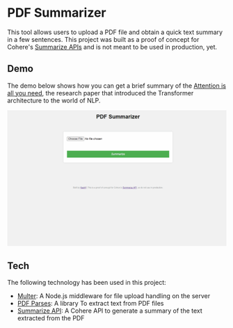# PDF Summarizer

This tool allows users to upload a PDF file and obtain a quick text summary in a few sentences. This project was built as a proof of concept for Cohere's [Summarize APIs](https://docs.cohere.com/reference/summarize-2) and is not meant to be used in production, yet. 

## Demo
The demo below shows how you can get a brief summary of the [Attention is all you need](https://arxiv.org/abs/1706.03762), the research paper that introduced the Transformer architecture to the world of NLP.

![Demo of PDF Summarizer](PDFSummarizer.gif)

## Tech
The following technology has been used in this project:
- [Multer](https://www.npmjs.com/package/multer): A Node.js middleware for file upload handling on the server
- [PDF Parses](https://www.npmjs.com/package/pdf-parse): A library To extract text from PDF files
- [Summarize API](https://docs.cohere.com/reference/summarize-2): A Cohere API to generate a summary of the text extracted from the PDF


